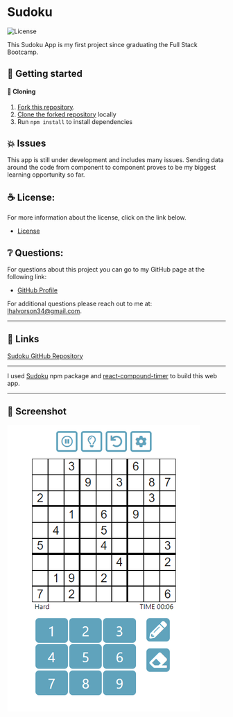 # Sudoku

![License](https://img.shields.io/badge/license-MIT-blue.svg "License Badge")

This Sudoku App is my first project since graduating the Full Stack Bootcamp. 

## 🍔 Getting started

####  🐑 Cloning

1. [Fork this repository](https://help.github.com/en/articles/fork-a-repo).
1. [Clone the forked repository](https://help.github.com/en/articles/cloning-a-repository) locally
1. Run `npm install` to install dependencies

## 💥 Issues

This app is still under development and includes many issues. Sending data around the code from component to component proves to be my biggest learning opportunity so far.

## ☕ License:

For more information about the license, click on the link below.

- [License](https://choosealicense.com/licenses/mit/)

## ❔ Questions:

For questions about this project you can go to my GitHub page at the following link:

- [GitHub Profile](https://github.com/Halvosaurus34)

For additional questions please reach out to me at: lhalvorson34@gmail.com.

---

## 🎯 Links

[Sudoku GitHub Repository](https://github.com/Halvosaurus34/Sudoku)

---

I used [Sudoku](https://www.npmjs.com/package/sudoku) npm package and [react-compound-timer](https://www.npmjs.com/package/react-compound-timer) to build this web app.

---

## 👀 Screenshot

![Website Screenshot](./Screenshot.PNG)

